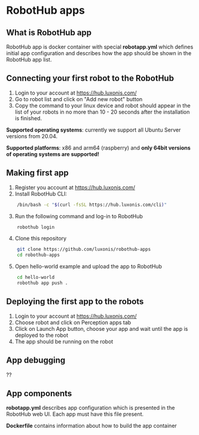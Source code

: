 # RobotHub apps

## What is RobotHub app ##

RobotHub app is docker container with special **robotapp.yml** which defines initial app configuration and describes how the app should be shown in the RobotHub app list.


## Connecting your first robot to the RobotHub

1. Login to your account at https://hub.luxonis.com/
2. Go to robot list and click on "Add new robot" button
3. Copy the command to your linux device and robot should appear in the list of your robots in no more than 10 - 20 seconds after the installation is finished.

**Supported operating systems**: currently we support all Ubuntu Server versions from 20.04.

**Supported platforms**: x86 and arm64 (raspberry) and **only 64bit versions of operating systems are supported!**


## Making first app

1. Register you account at https://hub.luxonis.com/
2. Install RobotHub CLI: 
```bash
    /bin/bash -c "$(curl -fsSL https://hub.luxonis.com/cli)"
```
3. Run the following command and log-in to RobotHub
```bash
    robothub login
```
4. Clone this repository
```bash
    git clone https://github.com/luxonis/robothub-apps
    cd robothub-apps
```
5. Open hello-world example and upload the app to RobotHub
```bash
    cd hello-world
    robothub app push .
```

## Deploying the first app to the robots

1. Login to your account at https://hub.luxonis.com/
2. Choose robot and click on Perception apps tab
3. Click on Launch App button, choose your app and wait until the app is deployed to the robot
4. The app should be running on the robot

## App debugging ##

??


## App components ##

**robotapp.yml** describes app configuration which is presented in the RobotHub web UI. Each app must have this file present.


**Dockerfile** contains information about how to build the app container












